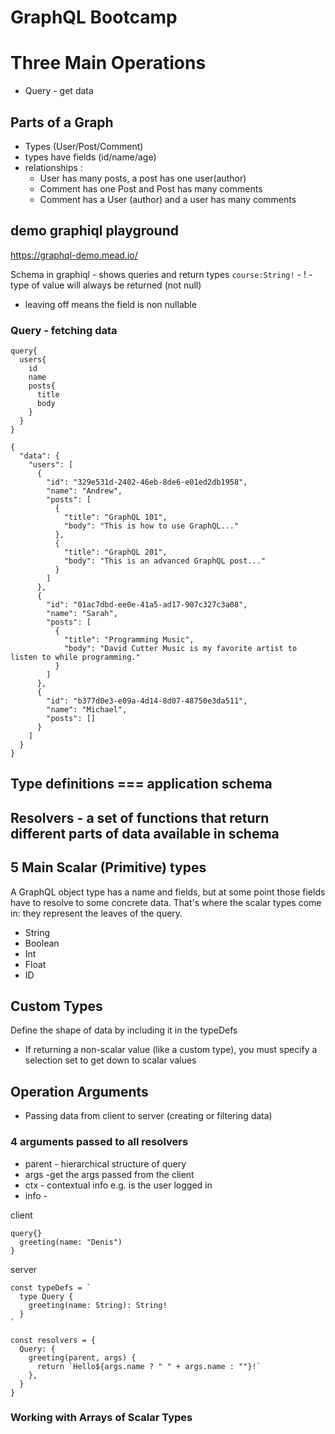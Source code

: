 # GraphQL Bootcamp

# Three Main Operations
- Query - get data

## Parts of a Graph
- Types (User/Post/Comment)
- types have fields (id/name/age)
- relationships :
    - User has many posts, a post has one user(author)
    - Comment has one Post and Post has many comments
    - Comment has a User (author) and a user has many comments

## demo graphiql playground
https://graphql-demo.mead.io/

Schema in graphiql - shows queries and return types
`course:String!` - ! - type of value will always be returned (not null)
- leaving off means the field is non nullable

### Query - fetching data
```
query{
  users{
    id
    name
    posts{
      title
      body
    }
  }
}
```
```
{
  "data": {
    "users": [
      {
        "id": "329e531d-2402-46eb-8de6-e01ed2db1958",
        "name": "Andrew",
        "posts": [
          {
            "title": "GraphQL 101",
            "body": "This is how to use GraphQL..."
          },
          {
            "title": "GraphQL 201",
            "body": "This is an advanced GraphQL post..."
          }
        ]
      },
      {
        "id": "01ac7dbd-ee0e-41a5-ad17-907c327c3a08",
        "name": "Sarah",
        "posts": [
          {
            "title": "Programming Music",
            "body": "David Cutter Music is my favorite artist to listen to while programming."
          }
        ]
      },
      {
        "id": "b377d0e3-e09a-4d14-8d07-48750e3da511",
        "name": "Michael",
        "posts": []
      }
    ]
  }
}
```


##  Type definitions === application schema
##  Resolvers -  a set of functions that return different parts of data available in schema

## 5 Main Scalar (Primitive) types
A GraphQL object type has a name and fields, but at some point those fields have to resolve to some concrete data. That's where the scalar types come in: they represent the leaves of the query.
- String
- Boolean
- Int
- Float
- ID

## Custom Types
Define the shape of data by including it in the typeDefs
- If returning a non-scalar value (like a custom type), you must specify a selection set to get down to scalar values

## Operation Arguments
- Passing data from client to server (creating or filtering data)
### 4 arguments passed to all resolvers
- parent - hierarchical structure of query 
- args -get the args passed from the client
- ctx - contextual info e.g. is the user logged in
- info - 

client
```
query{}
  greeting(name: "Denis")
}
```
server
```
const typeDefs = `
  type Query {
    greeting(name: String): String!
  } 
`

const resolvers = {
  Query: {
    greeting(parent, args) {
      return `Hello${args.name ? " " + args.name : ""}!`
    },
  }
}

```

### Working with Arrays of Scalar Types
